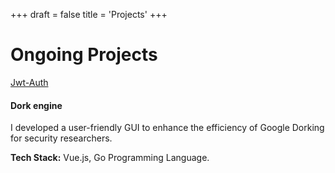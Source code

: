 +++
draft = false
title = 'Projects'
+++

# Ongoing Projects

[Jwt-Auth](https://github.com/sameepshukla/jwt-go)

#### Dork engine

I developed a user-friendly GUI to enhance the efficiency of Google Dorking for security researchers.

**Tech Stack:** Vue.js, Go Programming Language.